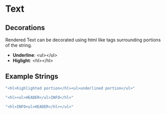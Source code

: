 # Text

## Decorations

Rendered Text can be decorated using html like tags surrounding portions
of the string.

- **Underline**: &lt;ul&gt;&lt;/ul&gt;
- **Higlight**: &lt;hl&gt;&lt;/hl&gt;

## Example Strings

```cpp
"<hl>highlighted portion</hl><ul>underlined portion</ul>"
```

```cpp
"<hl><ul>HEADER</ul>INFO</hl>"
```

```cpp
"<hl>INFO<ul>HEADER</hl></ul>"
```
